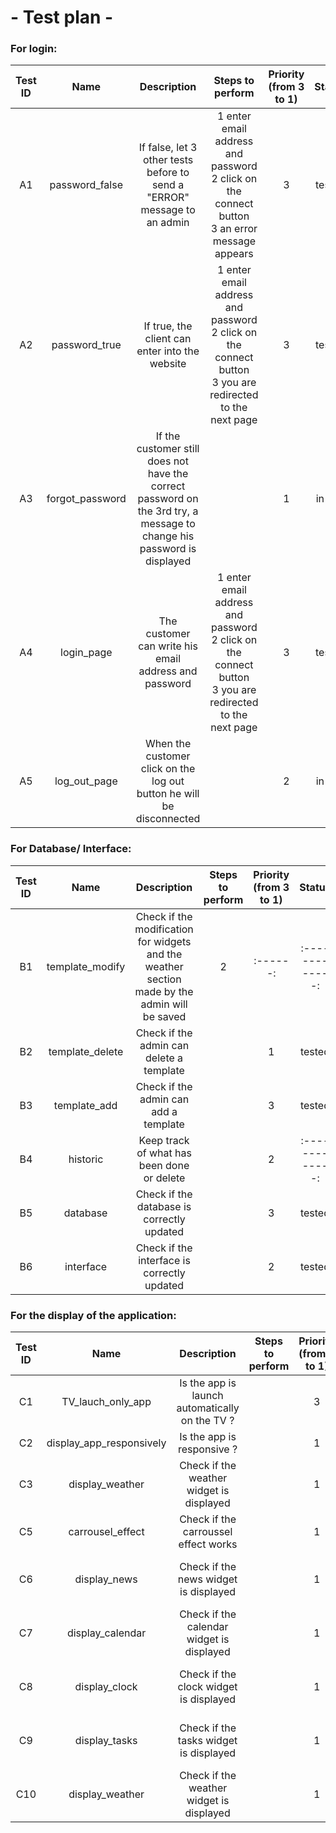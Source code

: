 # - Test plan -


### For login:

| Test ID | Name | Description | Steps to perform | Priority (from 3 to 1) | Status |
|:-------:|:----:|:-----------:|:-----:|:--------:|:------:|
| A1 | password_false | If false, let 3 other tests before to send a "ERROR" message to an admin | 1 enter email address and password <br>2 click on the connect button <br> 3 an error message appears| 3 |tested|
| A2 | password_true | If true, the client can enter into the website | 1 enter email address and password <br>2 click on the connect button <br> 3 you are redirected to the next page| 3 |tested|
| A3 | forgot_password | If the customer still does not have the correct password on the 3rd try, a message to change his password is displayed |  | 1 |in test|
| A4 | login_page | The customer can write his email address and password | 1 enter email address and password <br>2 click on the connect button <br> 3 you are redirected to the next page| 3 |tested|
| A5 | log_out_page | When the customer click on the log out button he will be disconnected |  | 2 |in test|

### For Database/ Interface:
| Test ID | Name | Description | Steps to perform | Priority (from 3 to 1) | Status |
|:-------:|:----:|:-----------:|:-----:|:--------:|:------:|
| B1 | template_modify | Check if the modification for widgets and the weather section made by the admin will be saved | 2 |:------:|:-------------:|
| B2 | template_delete | Check if the admin can delete a template |  |1|tested|
| B3 | template_add | Check if the admin can add a template |  |3|tested|
| B4 | historic | Keep track of what has been done or delete |  |2|:-------------:|
| B5 | database | Check if the database is correctly updated |  |3|tested|
| B6 | interface | Check if the interface is correctly updated |  |2|tested|


### For the display of the application:
| Test ID | Name | Description | Steps to perform | Priority (from 3 to 1) | Status |
|:-------:|:----:|:-----------:|:-----:|:--------:|:------:|
| C1 | TV_lauch_only_app | Is the app is launch automatically on the TV ? |  | 3 |tested|
| C2 | display_app_responsively | Is the app is responsive ? |  | 1 |tested|
| C3 | display_weather | Check if the weather widget is displayed |  | 1 |tested|
| C5 | carrousel_effect | Check if the carroussel effect works |  | 1 |tested|
| C6 | display_news | Check if the news widget is displayed |  | 1 |:-------------:|
| C7 | display_calendar | Check if the calendar widget is displayed |  | 1 |:-------------:|
| C8 | display_clock | Check if the clock widget is displayed |  | 1 |:-------------:|
| C9 | display_tasks | Check if the tasks widget is displayed |  | 1 |:-------------:|
| C10 | display_weather | Check if the weather widget is displayed |  | 1 |tested|
